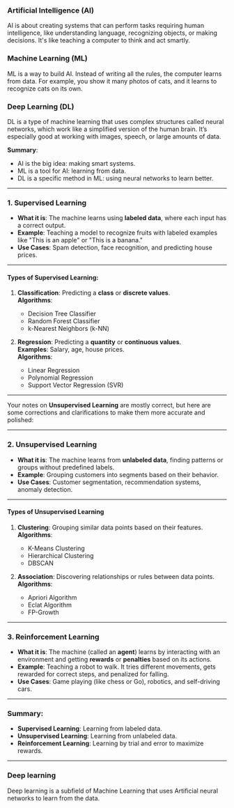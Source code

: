 ### Artificial Intelligence (AI)
AI is about creating systems that can perform tasks requiring human intelligence, like understanding language, recognizing objects, or making decisions. It's like teaching a computer to think and act smartly.

### Machine Learning (ML)
ML is a way to build AI. Instead of writing all the rules, the computer learns from data. For example, you show it many photos of cats, and it learns to recognize cats on its own.

### Deep Learning (DL)
DL is a type of machine learning that uses complex structures called neural networks, which work like a simplified version of the human brain. It’s especially good at working with images, speech, or large amounts of data.

**Summary**:  
- AI is the big idea: making smart systems.  
- ML is a tool for AI: learning from data.  
- DL is a specific method in ML: using neural networks to learn better.  


---

### 1. **Supervised Learning**
- **What it is**: The machine learns using **labeled data**, where each input has a correct output.
- **Example**: Teaching a model to recognize fruits with labeled examples like "This is an apple" or "This is a banana."
- **Use Cases**: Spam detection, face recognition, and predicting house prices.

---

#### Types of Supervised Learning:
1. **Classification**: Predicting a **class** or **discrete values**.  
   **Algorithms**:  
   - Decision Tree Classifier  
   - Random Forest Classifier  
   - k-Nearest Neighbors (k-NN)  

2. **Regression**: Predicting a **quantity** or **continuous values**.  
   **Examples**: Salary, age, house prices.  
   **Algorithms**:  
   - Linear Regression  
   - Polynomial Regression  
   - Support Vector Regression (SVR)  


---

Your notes on **Unsupervised Learning** are mostly correct, but here are some corrections and clarifications to make them more accurate and polished:

---

### 2. **Unsupervised Learning**
- **What it is**: The machine learns from **unlabeled data**, finding patterns or groups without predefined labels.
- **Example**: Grouping customers into segments based on their behavior.
- **Use Cases**: Customer segmentation, recommendation systems, anomaly detection.

---

#### Types of Unsupervised Learning

1. **Clustering**: Grouping similar data points based on their features.  
   **Algorithms**:  
   - K-Means Clustering  
   - Hierarchical Clustering  
   - DBSCAN  

2. **Association**: Discovering relationships or rules between data points.  
   **Algorithms**:  
   - Apriori Algorithm  
   - Eclat Algorithm  
   - FP-Growth  

---

### 3. **Reinforcement Learning**
- **What it is**: The machine (called an **agent**) learns by interacting with an environment and getting **rewards** or **penalties** based on its actions.
- **Example**: Teaching a robot to walk. It tries different movements, gets rewarded for correct steps, and penalized for falling.
- **Use Cases**: Game playing (like chess or Go), robotics, and self-driving cars.

---

### Summary:  
- **Supervised Learning**: Learning from labeled data.  
- **Unsupervised Learning**: Learning from unlabeled data.  
- **Reinforcement Learning**: Learning by trial and error to maximize rewards.  

---

### Deep learning

Deep learning is a subfield of Machine Learning that uses Artificial neural networks to learn from the data.